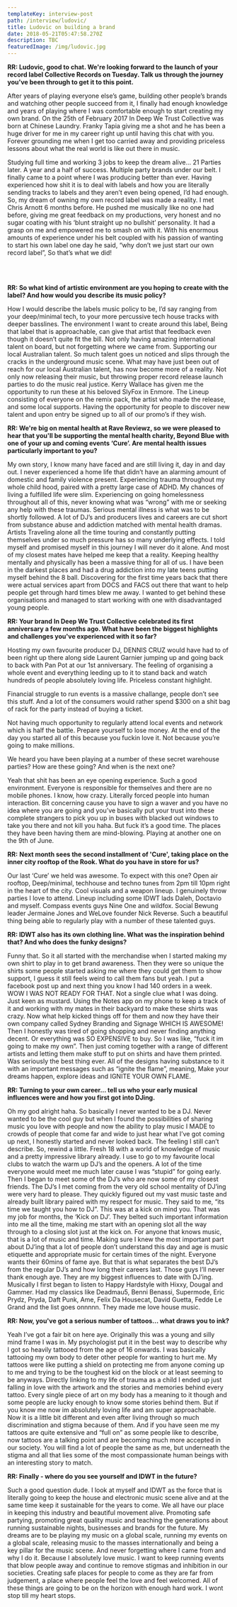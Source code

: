 ```yaml
---
templateKey: interview-post
path: /interview/ludovic/
title: Ludovic on building a brand
date: 2018-05-21T05:47:58.270Z
description: TBC
featuredImage: /img/ludovic.jpg
---
```

**RR: Ludovic, good to chat. We're looking forward to the launch of your record label Collective Records on Tuesday. Talk us through the journey you've been through to get it to this point.**

After years of playing everyone else’s game, building other people’s brands and watching other people succeed from it, I finally had enough knowledge and years of playing where I was comfortable enough to start creating my own brand. On the 25th of February 2017 In Deep We Trust Collective was born at Chinese Laundry. Franky Tapia giving me a shot and he has been a huge driver for me in my career right up until having this chat with you. Forever grounding me when I get too carried away and providing priceless lessons about what the real world is like out there in music.

Studying full time and working 3 jobs to keep the dream alive… 21 Parties later. A year and a half of success. Multiple party brands under our belt. I finally came to a point where I was producing better than ever. Having experienced how shit it is to deal with labels and how you are literally sending tracks to labels and they aren’t even being opened, I’d had enough. So, my dream of owning my own record label was made a reality. I met Chris Arnott 6 months before. He pushed me musically like no one had before, giving me great feedback on my productions, very honest and no sugar coating with his ‘blunt straight up no bullshit’ personality. It had a grasp on me and empowered me to smash on with it. With his enormous amounts of experience under his belt coupled with his passion of wanting to start his own label one day he said, “why don’t we just start our own record label”, So that’s what we did! 

<br><br>

**RR: So what kind of artistic environment are you hoping to create with the label? And how would you describe its music policy?**

How I would describe the labels music policy to be, I’d say ranging from your deep/minimal tech, to your more percussive tech house tracks with deeper basslines. The environment I want to create around this label, Being that label that is approachable, can give that artist that feedback even though it doesn’t quite fit the bill. Not only having amazing international talent on board, but not forgetting where we came from. Supporting our local Australian talent. So much talent goes un noticed and slips through the cracks in the underground music scene. What may have just been out of reach for our local Australian talent, has now become more of a reality. Not only now releasing their music, but throwing proper record release launch parties to do the music real justice. Kerry Wallace has given me the opportunity to run these at his beloved SlyFox in Enmore. The Lineup consisting of everyone on the remix pack, the artist who made the release, and some local supports. Having the opportunity for people to discover new talent and upon entry be signed up to all of our promo’s if they wish.

**RR: We're big on mental health at Rave Reviewz, so we were pleased to hear that you'll be supporting the mental health charity, Beyond Blue with one of your up and coming events ‘Cure’. Are mental health issues particularly important to you?**

My own story, I know many have faced and are still living it, day in and day out. I never experienced a home life that didn’t have an alarming amount of domestic and family violence present. Experiencing trauma throughout my whole child hood, paired with a pretty large case of ADHD. My chances of living a fulfilled life were slim. Experiencing on going homelessness throughout all of this, never knowing what was “wrong” with me or seeking any help with these traumas. Serious mental illness is what was to be shortly followed. A lot of DJ’s and producers lives and careers are cut short from substance abuse and addiction matched with mental health dramas. Artists Traveling alone all the time touring and constantly putting themselves under so much pressure has so many underlying effects. I told myself and promised myself in this journey I will never do it alone. And most of my closest mates have helped me keep that a reality. Keeping healthy mentally and physically has been a massive thing for all of us. I have been in the darkest places and had a drug addiction into my late teens putting myself behind the 8 ball. Discovering for the first time years back that there were actual services apart from DOCS and FACS out there that want to help people get through hard times blew me away. I wanted to get behind these organisations and managed to start working with one with disadvantaged young people.

**RR: Your brand In Deep We Trust Collective celebrated its first anniversary a few months ago. What have been the biggest highlights and challenges you've experienced with it so far?**

Hosting my own favourite producer DJ, DENNIS CRUZ would have had to of been right up there along side Laurent Garnier jumping up and going back to back with Pan Pot at our 1st anniversary. The feeling of organising a whole event and everything leeding up to it to stand back and watch hundreds of people absolutely loving life. Priceless constant highlight.

Financial struggle to run events is a massive challange, people don’t see this stuff. And a lot of the consumers would rather spend $300 on a shit bag of rack for the party instead of buying a ticket.

Not having much opportunity to regularly attend local events and network which is half the battle. Prepare yourself to lose money. At the end of the day you started all of this because you fuckin love it. Not because you’re going to make millions.

We heard you have been playing at a number of these secret warehouse parties? How are these going? And when is the next one?

Yeah that shit has been an eye opening experience. Such a good environment. Everyone is responsible for themselves and there are no mobile phones. I know, how crazy. Literally forced people into human interaction. Bit concerning cause you have to sign a waver and you have no idea where you are going and you’ve basically put your trust into these complete strangers to pick you up in buses with blacked out windows to take you there and not kill you haha. But fuck it’s a good time. The places they have been having them are mind-blowing. Playing at another one on the 9th of June.

**RR:** **Next month sees the second installment of 'Cure', taking place on the inner city rooftop of the Rook. What do you have in store for us?**

Our last ‘Cure’ we held was awesome. To expect with this one? Open air rooftop, Deep/minimal, techhouse and techno tunes from 2pm till 10pm right in the heart of the city. Cool visuals and a weapon lineup. I genuinely throw parties I love to attend. Lineup including some IDWT lads Daleh, Doctavio and myself. Compass events guys Nine One and wildfox. Social Bewung leader Jermaine Jones and WeLove founder Nick Reverse. Such a beautiful thing being able to regularly play with a number of these talented guys.

**RR: IDWT also has its own clothing line. What was the inspiration behind that? And who does the funky designs?**

Funny that. So it all started with the merchandise when I started making my own shirt to play in to get brand awareness. Then they were so unique the shirts some people started asking me where they could get them to show support, I guess it still feels weird to call them fans but yeah. I put a facebook post up and next thing you know I had 140 orders in a week. WOW I WAS NOT READY FOR THAT. Not a single clue what I was doing. Just keen as mustard. Using the Notes app on my phone to keep a track of it and working with my mates in their backyard to make these shirts was crazy. Now what help kicked things off for them and now they have their own company called Sydney Branding and Signage WHICH IS AWESOME! Then I honestly was tired of going shopping and never finding anything decent. Or everything was SO EXPENSIVE to buy. So I was like, “fuck it im going to make my own”. Then just coming together with a range of different artists and letting them make stuff to put on shirts and have them printed. Was seriously the best thing ever. All of the designs having substance to it with an important messages such as “ignite the flame”, meaning, Make your dreams happen, explore ideas and IGNITE YOUR OWN FLAME.

**RR: Turning to your own career... tell us who your early musical influences were and how you first got into DJing.**

Oh my god alright haha. So basically I never wanted to be a DJ. Never wanted to be the cool guy but when I found the possibilities of sharing music you love with people and now the ability to play music I MADE to crowds of people that come far and wide to just hear what I’ve got coming up next, I honestly started and never looked back. The feeling I still can’t describe. So, rewind a little. Fresh 18 with a world of knowledge of music and a pretty impressive library already. I use to go to my favourite local clubs to watch the warm up DJ’s and the openers. A lot of the time everyone would meet me much later cause I was “stupid” for going early. Then I began to meet some of the DJ’s who are now some of my closest friends. The DJ’s I met coming from the very old school mentality of DJ’ing were very hard to please. They quickly figured out my vast music taste and already built library paired with my respect for music. They said to me, “its time we taught you how to DJ”. This was at a kick on mind you. That was my job for months, the ‘Kick on DJ’. They belted such important information into me all the time, making me start with an opening slot all the way through to a closing slot just at the kick on. For anyone that knows music, that is a lot of music and time. Making sure I knew the most important part about DJ’ing that a lot of people don’t understand this day and age is music etiquette and appropriate music for certain times of the night. Everyone wants their 60mins of fame aye. But that is what separates the best DJ’s from the regular DJ’s and how long their careers last. Those guys I’ll never thank enough aye. They are my biggest influences to date with DJ’ing. Musically I first began to listen to Happy Hardstyle with Hixxy, Dougal and Gammer. Had my classics like Deadmau5, Benni Benassi, Supermode, Eric Prydz, Pryda, Daft Punk, Ame, Felix Da Housecat, David Guetta, Fedde Le Grand and the list goes onnnnn. They made me love house music.

**RR: Now, you've got a serious number of tattoos... what draws you to ink?**

Yeah I’ve got a fair bit on here aye. Originally this was a young and silly mind frame I was in. My psychologist put it in the best way to describe why I got so heavily tattooed from the age of 16 onwards. I was basically tattooing my own body to deter other people for wanting to hurt me. My tattoos were like putting a shield on protecting me from anyone coming up to me and trying to be the toughest kid on the block or at least seeming to be anyways. Directly linking to my life of trauma as a child I ended up just falling in love with the artwork and the stories and memories behind every tattoo. Every single piece of art on my body has a meaning to it though and some people are lucky enough to know some stories behind them. But if you know me now im absolutely loving life and am super approachable. Now it is a little bit different and even after living through so much discrimination and stigma because of them. And if you have seen me my tattoos are quite extensive and “full on” as some people like to describe, now tattoos are a talking point and are becoming much more accepted in our society. You will find a lot of people the same as me, but underneath the stigma and all that lies some of the most compassionate human beings with an interesting story to match.

**RR: Finally - where do you see yourself and IDWT in the future?**

Such a good question dude. I look at myself and IDWT as the force that is literally going to keep the house and electronic music scene alive and at the same time keep it sustainable for the years to come. We all have our place in keeping this industry and beautiful movement alive. Promoting safe partying, promoting great quality music and teaching the generations about running sustainable nights, businesses and brands for the future. My dreams are to be playing my music on a global scale, running my events on a global scale, releasing music to the masses internationally and being a key pillar for the music scene. And never forgetting where I came from and why I do it. Because I absolutely love music. I want to keep running events that blow people away and continue to remove stigmas and inhibition in our societies. Creating safe places for people to come as they are far from judgement, a place where people feel the love and feel welcomed. All of these things are going to be on the horizon with enough hard work. I wont stop till my heart stops.
